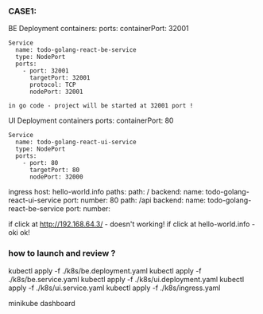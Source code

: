 
### CASE1:
  BE
    Deployment
      containers:
        ports:
          containerPort: 32001

    Service
      name: todo-golang-react-be-service
      type: NodePort
      ports:
        - port: 32001
          targetPort: 32001
          protocol: TCP
          nodePort: 32001

    in go code - project will be started at 32001 port !

  UI
    Deployment
      containers
        ports:
          containerPort: 80

    Service
      name: todo-golang-react-ui-service
      type: NodePort
      ports:
        - port: 80
          targetPort: 80
          nodePort: 32000

  ingress
    host: hello-world.info
    paths:
      path: /
      backend:
        name: todo-golang-react-ui-service
        port:
          number: 80
      path: /api
      backend:
        name: todo-golang-react-be-service
        port: 
          number: 

  if click at http://192.168.64.3/ - doesn't working!
  if click at hello-world.info - oki ok!

### how to launch and review ?
  kubectl apply -f ./k8s/be.deployment.yaml
  kubectl apply -f ./k8s/be.service.yaml
  kubectl apply -f ./k8s/ui.deployment.yaml
  kubectl apply -f ./k8s/ui.service.yaml
  kubectl apply -f ./k8s/ingress.yaml

  minikube dashboard
